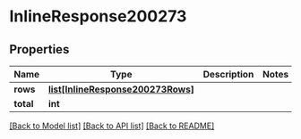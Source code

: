 # InlineResponse200273

## Properties
Name | Type | Description | Notes
------------ | ------------- | ------------- | -------------
**rows** | [**list[InlineResponse200273Rows]**](InlineResponse200273Rows.md) |  | 
**total** | **int** |  | 

[[Back to Model list]](../README.md#documentation-for-models) [[Back to API list]](../README.md#documentation-for-api-endpoints) [[Back to README]](../README.md)

